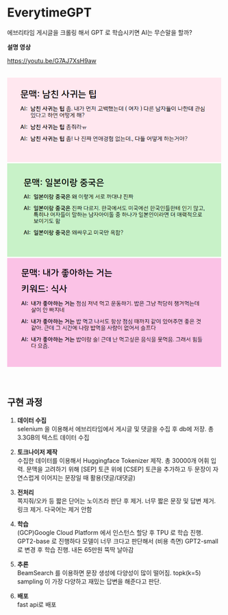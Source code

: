 # EverytimeGPT

에브리타임 게시글을 크롤링 해서 GPT 로 학습시키면 AI는 무슨말을 할까?

**설명 영상**

https://youtu.be/G7AJ7XsH9aw

<br>

<img src="demo_imgs/everytime1.png" width="500">
<br>
<img src="demo_imgs/everytime2.png" width="500">
<br>
<img src="demo_imgs/everytime3.png" width="500">
<br>
<br>



<br>

## 구현 과정

1.  **데이터 수집**<br>
selenium 을 이용해서 에브리타임에서 게시글 및 댓글을 수집 후 db에 저장. 총 3.3GB의 텍스트 데이터 수집

2. **토크나이저 제작**<br>
수집한 데이터를 이용해서 Huggingface Tokenizer 제작. 총 30000개 어휘 입력. 문맥을 고려하기 위해 [SEP] 토큰 위에 [CSEP] 토큰을 추가하고 두 문장이 자연스럽게 이어지는 문장일 때 활용(댓글/대댓글)

3. **전처리**<br>
쪽지줘/오카 등 짧은 단어는 노이즈라 판단 후 제거. 너무 짧은 문장 및 답변 제거. 링크 제거. 다국어는 제거 안함 

4. **학습**<br>
(GCP)Google Cloud Platform 에서 인스턴스 할당 후 TPU 로 학습 진행. GPT2-base 로 진행하다 모델이 너무 크다고 판단해서 (비용 측면) GPT2-small 로 변경 후 학습 진행. 내돈 65만원 뚝딱 날아감

5. **추론**<br>
BeamSearch 를 이용하면 문장 생성에 다양성이 많이 떨어짐. topk(k=5) sampling 이 가장 다양하고 재밌는 답변을 해준다고 판단. 

6. **배포**<br>
fast api로 배포

<br>
<br>

